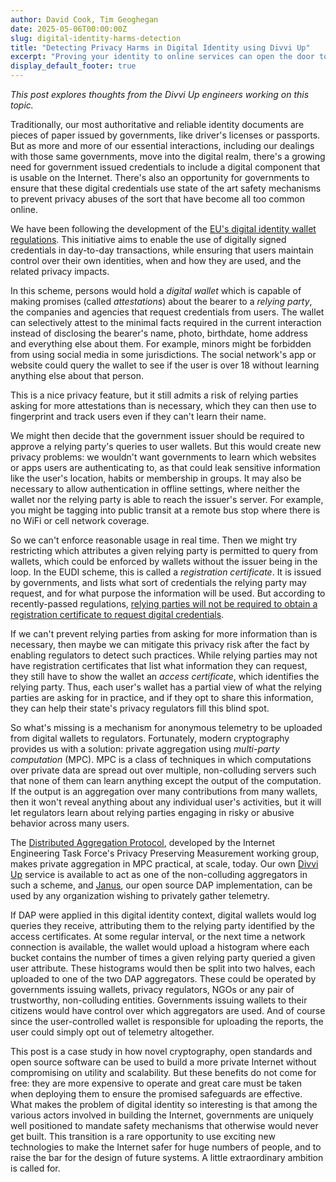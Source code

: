 ```yaml
---
author: David Cook, Tim Geoghegan
date: 2025-05-06T00:00:00Z
slug: digital-identity-harms-detection
title: "Detecting Privacy Harms in Digital Identity using Divvi Up"
excerpt: "Proving your identity to online services can open the door to deanonymization and other privacy risks, but privacy enhancing technologies like Divvi Up can help detect and mitigate such harms in cases where preventing them is impossible or difficult."
display_default_footer: true
---
```


_This post explores thoughts from the Divvi Up engineers working on this topic._

Traditionally, our most authoritative and reliable identity documents are pieces of paper issued by governments, like driver's licenses or passports. But as more and more of our essential interactions, including our dealings with those same governments, move into the digital realm, there's a growing need for government issued credentials to include a digital component that is usable on the Internet. There's also an opportunity for governments to ensure that these digital credentials use state of the art safety mechanisms to prevent privacy abuses of the sort that have become all too common online.

We have been following the development of the [EU's digital identity wallet regulations](https://ec.europa.eu/digital-building-blocks/sites/display/EUDIGITALIDENTITYWALLET/EU+Digital+Identity+Wallet+Home). This initiative aims to enable the use of digitally signed credentials in day-to-day transactions, while ensuring that users maintain control over their own identities, when and how they are used, and the related privacy impacts.

In this scheme, persons would hold a _digital wallet_ which is capable of making promises (called _attestations_) about the bearer to a _relying party_, the companies and agencies that request credentials from users. The wallet can selectively attest to the minimal facts required in the current interaction instead of disclosing the bearer's name, photo, birthdate, home address and everything else about them. For example, minors might be forbidden from using social media in some jurisdictions. The social network's app or website could query the wallet to see if the user is over 18 without learning anything else about that person.

This is a nice privacy feature, but it still admits a risk of relying parties asking for more attestations than is necessary, which they can then use to fingerprint and track users even if they can't learn their name.

We might then decide that the government issuer should be required to approve a relying party's queries to user wallets. But this would create new privacy problems: we wouldn't want governments to learn which websites or apps users are authenticating to, as that could leak sensitive information like the user's location, habits or membership in groups. It may also be necessary to allow authentication in offline settings, where neither the wallet nor the relying party is able to reach the issuer's server. For example, you might be tagging into public transit at a remote bus stop where there is no WiFi or cell network coverage.

So we can't enforce reasonable usage in real time. Then we might try restricting which attributes a given relying party is permitted to query from wallets, which could be enforced by wallets without the issuer being in the loop. In the EUDI scheme, this is called a _registration certificate_. It is issued by governments, and lists what sort of credentials the relying party may request, and for what purpose the information will be used. But according to recently-passed regulations, [relying parties will not be required to obtain a registration certificate to request digital credentials](https://epicenter.works/en/content/eu-commission-undermines-eidas-protections-again).

If we can't prevent relying parties from asking for more information than is necessary, then maybe we can mitigate this privacy risk after the fact by enabling regulators to detect such practices. While relying parties may not have registration certificates that list what information they can request, they still have to show the wallet an _access certificate_, which identifies the relying party. Thus, each user's wallet has a partial view of what the relying parties are asking for in practice, and if they opt to share this information, they can help their state's privacy regulators fill this blind spot.

So what's missing is a mechanism for anonymous telemetry to be uploaded from digital wallets to regulators. Fortunately, modern cryptography provides us with a solution: private aggregation using _multi-party computation_ (MPC). MPC is a class of techniques in which computations over private data are spread out over multiple, non-colluding servers such that none of them can learn anything except the output of the computation. If the output is an aggregation over many contributions from many wallets, then it won't reveal anything about any individual user's activities, but it will let regulators learn about relying parties engaging in risky or abusive behavior across many users.

The [Distributed Aggregation Protocol](https://datatracker.ietf.org/doc/draft-ietf-ppm-dap/), developed by the Internet Engineering Task Force's Privacy Preserving Measurement working group, makes private aggregation in MPC practical, at scale, today. Our own [Divvi Up](https://divviup.org) service is available to act as one of the non-colluding aggregators in such a scheme, and [Janus](https://github.com/divviup/janus), our open source DAP implementation, can be used by any organization wishing to privately gather telemetry.

If DAP were applied in this digital identity context, digital wallets would log queries they receive, attributing them to the relying party identified by the access certificates. At some regular interval, or the next time a network connection is available, the wallet would upload a histogram where each bucket contains the number of times a given relying party queried a given user attribute. These histograms would then be split into two halves, each uploaded to one of the two DAP aggregators. These could be operated by governments issuing wallets, privacy regulators, NGOs or any pair of trustworthy, non-colluding entities. Governments issuing wallets to their citizens would have control over which aggregators are used. And of course since the user-controlled wallet is responsible for uploading the reports, the user could simply opt out of telemetry altogether.

This post is a case study in how novel cryptography, open standards and open source software can be used to build a more private Internet without compromising on utility and scalability. But these benefits do not come for free: they are more expensive to operate and great care must be taken when deploying them to ensure the promised safeguards are effective. What makes the problem of digital identity so interesting is that among the various actors involved in building the Internet, governments are uniquely well positioned to mandate safety mechanisms that otherwise would never get built. This transition is a rare opportunity to use exciting new technologies to make the Internet safer for huge numbers of people, and to raise the bar for the design of future systems. A little extraordinary ambition is called for.